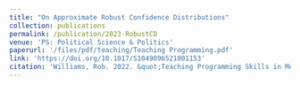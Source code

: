 ```yaml
---
title: "On Approximate Robust Confidence Distributions"
collection: publications
permalink: /publication/2023-RobustCD
venue: 'PS: Political Science & Politics'
paperurl: '/files/pdf/teaching/Teaching Programming.pdf'
link: 'https://doi.org/10.1017/S1049096521001153'
citation: 'Williams, Rob. 2022. &quot;Teaching Programming Skills in Methods Courses is an Opportunity, not a Burden.&quot; <i>PS: Political Science & Politics</i> 55(1): 221-224. doi:10.1017/S1049096521001153'
---
```

